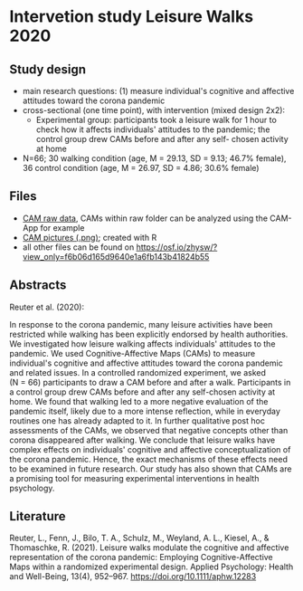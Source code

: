 # Intervetion study Leisure Walks 2020

## Study design

- main research questions: (1) measure individual's cognitive and affective attitudes toward the corona pandemic
- cross-sectional (one time point), with intervention (mixed design 2x2):
    + Experimental group: participants took a leisure walk for 1 hour to check how it affects individuals' attitudes to the pandemic; the control group drew CAMs before and after any self- chosen activity at home
- N=66; 30 walking condition (age, M = 29.13, SD = 9.13; 46.7% female), 36 control condition (age, M = 26.97, SD = 4.86; 30.6% female)


## Files

- [CAM raw data](/Intervetion%20study%20Leisure%20Walks%202020/raw%20data), CAMs within raw folder can be analyzed using the CAM-App for example
- [CAM pictures (.png)](/Intervetion%20study%20Leisure%20Walks%202020/CAMs%20pictures); created with R
- all other files can be found on https://osf.io/zhysw/?view_only=f6b06d165d9640e1a6fb143b41824b55


## Abstracts
Reuter et al. (2020):

In response to the corona pandemic, many leisure activities have been restricted while walking has been explicitly endorsed by health authorities. We investigated how leisure walking affects individuals' attitudes to the pandemic. We used Cognitive-Affective Maps (CAMs) to measure individual's cognitive and affective attitudes toward the corona pandemic and related issues. In a controlled randomized experiment, we asked (N = 66) participants to draw a CAM before and after a walk. Participants in a control group drew CAMs before and after any self-chosen activity at home. We found that walking led to a more negative evaluation of the pandemic itself, likely due to a more intense reflection, while in everyday routines one has already adapted to it. In further qualitative post hoc assessments of the CAMs, we observed that negative concepts other than corona disappeared after walking. We conclude that leisure walks have complex effects on individuals' cognitive and affective conceptualization of the corona pandemic. Hence, the exact mechanisms of these effects need to be examined in future research. Our study has also shown that CAMs are a promising tool for measuring experimental interventions in health psychology.

## Literature
Reuter, L., Fenn, J., Bilo, T. A., Schulz, M., Weyland, A. L., Kiesel, A., & Thomaschke, R. (2021). Leisure walks modulate the cognitive and affective representation of the corona pandemic: Employing Cognitive-Affective Maps within a randomized experimental design. Applied Psychology: Health and Well-Being, 13(4), 952–967. https://doi.org/10.1111/aphw.12283




